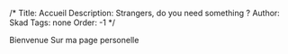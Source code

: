 /*
Title: Accueil
Description: Strangers, do you need something ?
Author: Skad
Tags: none
Order: -1
*/

Bienvenue Sur ma page personelle